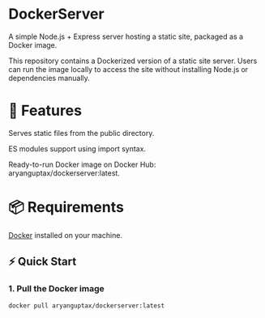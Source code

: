 # DockerServer

A simple Node.js + Express server hosting a static site, packaged as a Docker image.

This repository contains a Dockerized version of a static site server. Users can run the image locally to access the site without installing Node.js or dependencies manually.

# 🚀 Features

Serves static files from the public directory.

ES modules support using import syntax.

Ready-to-run Docker image on Docker Hub: aryanguptax/dockerserver:latest.

# 📦 Requirements

<ins>Docker</ins> installed on your machine.

## ⚡ Quick Start

### 1. Pull the Docker image
```
docker pull aryanguptax/dockerserver:latest
```

